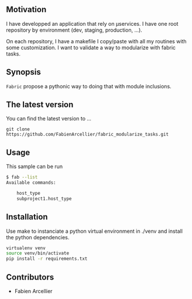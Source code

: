 ## Motivation

I have developped an application that rely on µservices. I have
one root repository by environment (dev, staging, production, ...).

On each repository, I have a makefile I copy/paste with all my routines with some customization.
I want to validate a way to modularize with fabric tasks.

## Synopsis

``Fabric`` propose a pythonic way to doing that with module inclusions.

## The latest version

You can find the latest version to ...

    git clone https://github.com/FabienArcellier/fabric_modularize_tasks.git

## Usage

This sample can be run

```bash
$ fab --list
Available commands:

    host_type
    subproject1.host_type
```

## Installation

Use make to instanciate a python virtual environment in ./venv and install the
python dependencies.

```bash
virtualenv venv
source venv/bin/activate
pip install -r requirements.txt
```

## Contributors

* Fabien Arcellier
